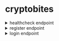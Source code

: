 # cryptobites

<details>
<summary>healthcheck endpoint</summary>

### request

```http
GET /healthcheck HTTP/1.1
Host: https://hello-world-app.redbush-14610476.eastus.azurecontainerapps.io/
```

### response

```http
200 OK
Body:
OK
```

</details>

<details>
<summary>register endpoint</summary>

### request

```http
POST /register HTTP/1.1
Host: https://hello-world-app.redbush-14610476.eastus.azurecontainerapps.io/
Content-Type: application/json
Body:
{
    "full_name": "lucas",
    "phone_number": "219999999",
    "email": "email",
    "password": "senha"
}
```

### response

```http
201 CREATED
Content-Type: application/json
Body:
{
    "full_name": "lucas",
    "email": "email",
}
```

</details>

<details>
<summary>login endpoint</summary>

### request

```http
POST /login HTTP/1.1
Host: https://hello-world-app.redbush-14610476.eastus.azurecontainerapps.io/
Content-Type: application/json
Body:
{
    "email": "email",
    "password": "senha"
}
```

### response

```http
200 OK
Content-Type: application/json
Body:
{
    "full_name": "lucas",
    "email": "email",
}
```

</details>
